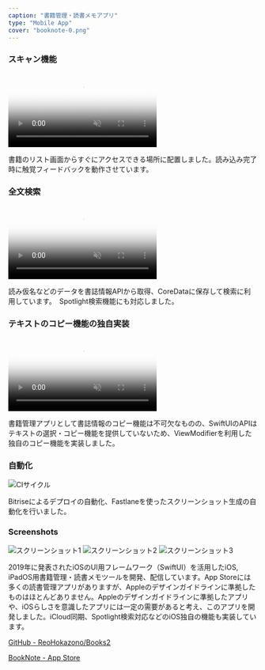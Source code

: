 ```yaml
---
caption: "書籍管理・読書メモアプリ"
type: "Mobile App"
cover: "booknote-0.png"
---
```


### スキャン機能
<video autoplay loop muted playsinline poster="/images/posters/booknote-scan.png">
  <source src="/movies/booknote-scan.mp4" type="video/mp4">
</video>

書籍のリスト画面からすぐにアクセスできる場所に配置しました。読み込み完了時に触覚フィードバックを動作させています。

### 全文検索
<video autoplay loop muted playsinline poster="/images/posters/booknote-search.png">
  <source src="/movies/booknote-search.mp4" type="video/mp4">
</video>

読み仮名などのデータを書誌情報APIから取得、CoreDataに保存して検索に利用しています。　Spotlight検索機能にも対応しました。

### テキストのコピー機能の独自実装
<video autoplay loop muted playsinline poster="/images/posters/booknote-copy.png">
  <source src="/movies/booknote-copy.mp4" type="video/mp4">
</video>

書籍管理アプリとして書誌情報のコピー機能は不可欠なものの、SwiftUIのAPIはテキストの選択・コピー機能を提供していないため、ViewModifierを利用した独自のコピー機能を実装しました。

### 自動化
![CIサイクル](/images/booknote-4.png)

Bitriseによるデプロイの自動化、Fastlaneを使ったスクリーンショット生成の自動化を行いました。


### Screenshots
![スクリーンショット1](/images/booknote-1.png)
![スクリーンショット2](/images/booknote-2.png)
![スクリーンショット3](/images/booknote-3.png)

2019年に発表されたiOSのUI用フレームワーク（SwiftUI）を活用したiOS, iPadOS用書籍管理・読書メモツールを開発、配信しています。App Storeには多くの読書管理アプリがありますが、Appleのデザインガイドラインに準拠したものはほとんどありません。Appleのデザインガイドラインに準拠したアプリや、iOSらしさを意識したアプリには一定の需要があると考え、このアプリを開発しました。iCloud同期、Spotlight検索対応などのiOS独自の機能も実装しています。

<p>
  <a href="https://github.com/ReoHokazono/Books2" target="_blank" rel="noopener noreferrer" >GitHub - ReoHokazono/Books2</a>
</p>

<p>
  <a href="https://apps.apple.com/jp/app/booknote/id1546487927" target="_blank" rel="noopener noreferrer" >BookNote - App Store</a>
</p>